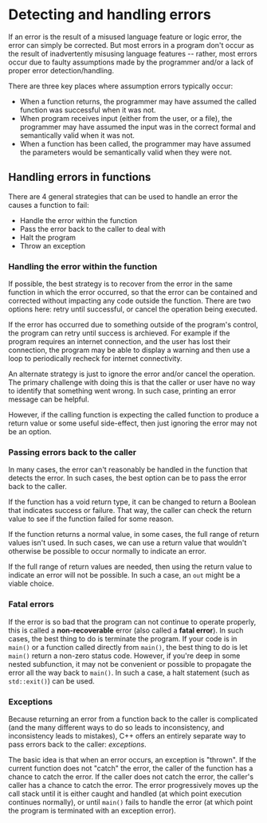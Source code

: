 # Detecting and handling errors

If an error is the result of a misused language feature or logic error, the error can simply be corrected. But most errors in a program don't occur as the result of inadvertently misusing language features -- rather, most errors occur due to faulty assumptions made by the programmer and/or a lack of proper error detection/handling.

There are three key places where assumption errors typically occur:

* When a function returns, the programmer may have assumed the called function was successful when it was not.
* When program receives input (either from the user, or a file), the programmer may have assumed the input was in the correct formal and semantically valid when it was not.
* When a function has been called, the programmer may have assumed the parameters would be semantically valid when they were not.


## Handling errors in functions

There are 4 general strategies that can be used to handle an error the causes a function to fail:

* Handle the error within the function
* Pass the error back to the caller to deal with
* Halt the program
* Throw an exception

### Handling the error within the function

If possible, the best strategy is to recover from the error in the same function in which the error occurred, so that the error can be contained and corrected without impacting any code outside the function. There are two options here: retry until successful, or cancel the operation being executed.

If the error has occurred due to something outside of the program's control, the program can retry until success is archieved. For example if the program requires an internet connection, and the user has lost their connection, the program may be able to display a warning and then use a loop to periodically recheck for internet connectivity.

An alternate strategy is just to ignore the error and/or cancel the operation. The primary challenge with doing this is that the caller or user have no way to identify that something went wrong. In such case, printing an error message can be helpful. 

However, if the calling function is expecting the called function to produce a return value or some useful side-effect, then just ignoring the error may not be an option.

### Passing errors back to the caller

In many cases, the error can't reasonably be handled in the function that detects the error. In such cases, the best option can be to pass the error back to the caller.

If the function has a void return type, it can be changed to return a Boolean that indicates success or failure. That way, the caller can check the return value to see if the function failed for some reason.

If the function returns a normal value, in some cases, the full range of return values isn't used. In such cases, we can use a return value that wouldn't otherwise be possible to occur normally to indicate an error.

If the full range of return values are needed, then using the return value to indicate an error will not be possible. In such a case, an `out` might be a viable choice.

### Fatal errors

If the error is so bad that the program can not continue to operate properly, this is called a **non-recoverable** error (also called a **fatal error**). In such cases, the best thing to do is terminate the program. If your code is in `main()` or a function called directly from `main()`, the best thing to do is let `main()` return a non-zero status code. However, if you're deep in some nested subfunction, it may not be convenient or possible to propagate the error all the way back to `main()`. In such a case, a halt statement (such as `std::exit()`) can be used.

### Exceptions

Because returning an error from a function back to the caller is complicated (and the many different ways to do so leads to inconsistency, and inconsistency leads to mistakes), C++ offers an entirely separate way to pass errors back to the caller: _exceptions_.

The basic idea is that when an error occurs, an exception is "thrown". If the current function does not "catch" the error, the caller of the function has a chance to catch the error. If the caller does not catch the error, the caller's caller has a chance to catch the error. The error progressively moves up the call stack until it is either caught and handled (at which point execution continues normally), or until `main()` fails to handle the error (at which point the program is terminated with an exception error).
